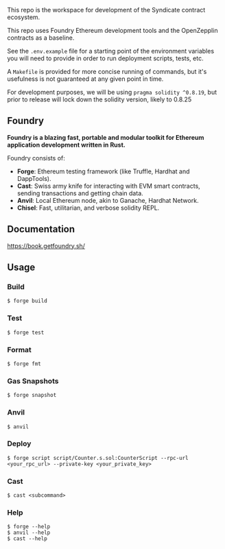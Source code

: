 This repo is the workspace for development of the Syndicate contract ecosystem.

This repo uses Foundry Ethereum development tools and the OpenZepplin contracts as a baseline.

See the `.env.example` file for a starting point of the environment variables you will need to provide in order to run deployment scripts, tests, etc.

A `Makefile` is provided for more concise running of commands, but it's usefulness is not guaranteed at any given point in time.

For development purposes, we will be using `pragma solidity ^0.8.19`, but prior to release will lock down the solidity version, likely to 0.8.25

## Foundry

**Foundry is a blazing fast, portable and modular toolkit for Ethereum application development written in Rust.**

Foundry consists of:

- **Forge**: Ethereum testing framework (like Truffle, Hardhat and DappTools).
- **Cast**: Swiss army knife for interacting with EVM smart contracts, sending transactions and getting chain data.
- **Anvil**: Local Ethereum node, akin to Ganache, Hardhat Network.
- **Chisel**: Fast, utilitarian, and verbose solidity REPL.

## Documentation

https://book.getfoundry.sh/

## Usage

### Build

```shell
$ forge build
```

### Test

```shell
$ forge test
```

### Format

```shell
$ forge fmt
```

### Gas Snapshots

```shell
$ forge snapshot
```

### Anvil

```shell
$ anvil
```

### Deploy

```shell
$ forge script script/Counter.s.sol:CounterScript --rpc-url <your_rpc_url> --private-key <your_private_key>
```

### Cast

```shell
$ cast <subcommand>
```

### Help

```shell
$ forge --help
$ anvil --help
$ cast --help
```
